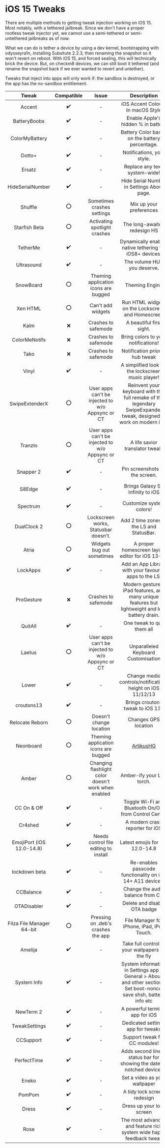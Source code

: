 # iOS 15 Tweaks

There are multiple methods to getting tweak injection working on iOS 15. Most notably, with a tethered jailbreak. Since we don't have a proper rootless tweak injector yet, we cannot use a semi-tethered or semi-untethered jailbreaks as of now.

What we can do is tether a device by using a dev kernel, bootstrapping with odysseyra1n, installing Subsitute 2.2.3, then renaming the snapshot so it won't revert on reboot. With iOS 15, and forced sealing, this will technically brick the device. But, on checkm8 devices, we can still boot it tethered (and rename the snapshot back if we ever wanted to revert and untether).

Tweaks that inject into apps will only work if: the sandbox is destroyed, or the app has the no-sandbox entitlement.

|      Tweak   	| Compatible | Issue | Description | Repo |
|:-------------:|:--:|:--:|:--:|:--:|
|    Accent             | ✔️ |  -  | iOS Accent Colours In macOS Style | [BigBoss](http://apt.thebigboss.org/repofiles/cydia)
|BatteryBoobs           | ✔️ |  -  | Enable Apple's hidden % in battery | [Download Deb](https://cdn.discordapp.com/attachments/730448303837151233/754524945983209603/BatteryBoobs.deb)
|ColorMyBattery     	| ✔️ |  -  | Battery Color based on the battery percentage. | [Packix](https://repo.packix.com/) |
|  Dotto+           	| ✔️ |  -  | Notifications, your style. | [Dynastic](https://repo.dynastic.co/)|
|  Ersatz           	| ✔️ |  -  | Replace any text, system-wide! | [Skitty](https://skitty.xyz/repo)|
| HideSerialNumber      | ✔️ |  -  | Hide Serial Number in Settings About page. | [ichitaso](https://ichitaso.com/apt)|
|  Shuffle           	| ⭕ | Sometimes crashes settings | Mix up your preferences | [CreatureCoding](https://creaturecoding.com/repo)|
|  Starfish Beta       	| ⭕ |  Activating spotlight crashes  | The long-awaited redesign HS | [Dynastic](https://repo.dynastic.co/)|
|  TetherMe           	| ✔️ |  -  | Dynamically enables native tethering for iOS8+ devices. | [BigBoss](http://apt.thebigboss.org/repofiles/cydia)|
|  Ultrasound           | ✔️ |  -  | The volume HUD you deserve.| [Dynastic](https://repo.dynastic.co/)|
|  SnowBoard           	| ⭕ | Theming application icons are bugged | Theming Engine | [SparkDev](https://sparkdev.me/)|
|  Xen HTML           	| ⭕ | Can't add widgets | Run HTML widgets on the Lockscreen and Homescreen | [Matchstic](https://xenpublic.incendo.ws/)|
|  Kalm             	| ❌ | Crashes to safemode | A beautiful first sight. | [Chariz](https://repo.chariz.com/)|
| ColorMeNotifs        	| ❌ | Crashes to safemode | Bring colors to your notifications! | [Packix](https://repo.packix.com/) |
|  Tako             	| ❌ | Crashes to safemode | Notification priority hub tweak | [Xyaman Repo](https://repo.xyaman.xyz/)|
|  Vinyl            	| ✔️ |  -  | A simplified look for the lockscreen music player! | [BigBoss](http://apt.thebigboss.org/repofiles/cydia)|
|  SwipeExtenderX      	| ⭕ | User apps can't be injected to w/o Appsync or CT | Reinvent your keyboard with this full remake of the legendary SwipeExpander tweak, designed to work on modern iOS! | [Chariz](https://repo.chariz.com/)|
|  Tranzlo           	| ⭕ | User apps can't be injected to w/o Appsync or CT | A life savior translator tweak. | [MiRO92](https://miro92.com/repo)|
|  Snapper 2           	| ✔️ |  -  | Pin screenshots on the screen. | [Havoc](https://havoc.app/)|
|  S8Edge           	| ✔️ |  -  | Brings Galaxy S8 Infinity to iOS | [Bruno Andrade's Repo](https://brunonfl.github.io/)|
|  Spectrum           	| ✔️ |  -  | Customize system colors! | [Skitty](https://skitty.xyz/repo)|
|  DualClock 2         	| ⭕ | Lockscreen works, Statusbar doesn't. | Add 2 time zones to the LS and StatusBar. | [Ginsu](https://repo.ginsu.dev/)|
|  Atria            	| ⭕ | Widgets bug out sometimes | A proper homescreen layout editor for iOS 13-15 | [Chariz](https://repo.chariz.com/)|
|  LockApps           	| ✔️ |  -  | Add an App Library with your favourite apps to the LS. | [Ginsu](https://repo.ginsu.dev/)|
|  ProGesture          	| ❌ | Crashes to safemode | Modern gestures, iPad features, and many unique features but lightweight and less battery drain. | [Packix](https://repo.packix.com/) |
|  QuitAll           	| ✔️ |  -  | One tweak to quit them all | [Chariz](https://repo.chariz.com/)|
|  Laetus           	| ⭕ | User apps can't be injected to w/o Appsync or CT | Unparalleled Keyboard Customisation | [SparkDev](https://sparkdev.me/)|
|  Lower            	| ✔️ |  -  | Change media controls/notifications height on iOS 11/12/13 | [Packix](https://repo.packix.com/)|
|  croutons13          	| ✔️ |  -  | Brings croutons tweak to iOS 13+ | [Ren](http://repo.lauren.sh/)|
|  Relocate Reborn     	| ⭕ | Doesn't change location | Changes GPS location | none
|  Neonboard           	| ⭕ | Theming application icons are bugged | [ArtikusHG](https://artikushg.github.io/)|
|  Amber            	| ⭕ | Changing flashlight color doesn't work when enabled | Amber-ify your LED torch. | [PoomSmart](https://poomsmart.github.io/repo)|
|  CC On & Off         	| ✔️ |  -  | Toggle Wi-Fi and Bluetooth On/Off from Control Center | [PoomSmart](https://poomsmart.github.io/repo)|
|  Cr4shed          	| ✔️ |  -  | A modern crash reporter for iOS | [Havoc](https://havoc.app/)|
|EmojiPort (iOS 12.0-14.8)| ✔️ |  Needs control file editing to install  | Latest emojis for iOS 12.0-14.8 | [PoomSmart](https://poomsmart.github.io/repo)|
|  lockdown beta       	| ✔️ |  -  | Re-enables passcode functionality on iOS 14+ A11 devices. | [krit's repo](https://repo.krit.me//)|
|  CCBalance          	| ✔️ |  -  | Change the audio balance from CC | [KingPuffdaddi](https://kingpuffdaddi.github.io/)|
|  OTADisabler         	| ✔️ |  -  | Delete and disable OTA badge | [ichitaso](https://ichitaso.com/apt)|
|Filza File Manager 64-bit| ⭕ | Pressing on .deb's crashes the app | File Manager for iPhone, iPad, iPod Touch. | [TIGI Software](https://tigisoftware.com/cydia)|
|  Amelija          	| ✔️ |  -  | Take full control of your wallpapers on the fly | [Twickd](https://repo.twickd.com/)|
|  System Info         	| ✔️ |  -  | System information in Settings app > General > About, and other sections. Set boot-nonce, save shsh, battery info etc | [ARX9x](https://apt.arx8x.net/)|
|  NewTerm 2          	| ✔️ |  -  | A powerful terminal app for iOS | [Chariz](https://havoc.app/)|
|  TweakSettings      	| ✔️ |  -  | Dedicated settings app for tweaks | [CreatureCoding](https://creaturecoding.com/repo)|
|  CCSupport          	| ✔️ |  -  | Support tweak for CC modules! | [opa224](https://opa334.github.io/)|
|  PerfectTime         	| ✔️ |  -  | Adds second line in status bar for showing the date on notched devices | [Johnzaro's](https://johnzaro.github.io/cydia/)|
|  Eneko            	| ✔️ |  -  | Set a video as your wallpaper | [Taurige Github](https://github.com/Traurige/Eneko)|
|  PomPom           	| ✔️ |  -  | A tidy lock screen redesign | none
|  Dress            	| ✔️ |  -  | Dress up your lock screen | [Taurige Github](https://github.com/Traurige/Dress)|
|  Rose             	| ✔️ |  -  | The most advanced and feature rich system wide haptic feedback tweak | [Taurige Github](https://github.com/Traurige/Rose)|
